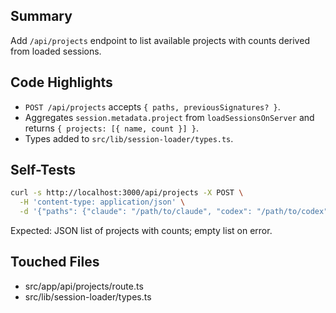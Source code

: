 ## Summary

Add `/api/projects` endpoint to list available projects with counts derived from loaded sessions.

## Code Highlights

- `POST /api/projects` accepts `{ paths, previousSignatures? }`.
- Aggregates `session.metadata.project` from `loadSessionsOnServer` and returns `{ projects: [{ name, count }] }`.
- Types added to `src/lib/session-loader/types.ts`.

## Self-Tests

```bash
curl -s http://localhost:3000/api/projects -X POST \
  -H 'content-type: application/json' \
  -d '{"paths": {"claude": "/path/to/claude", "codex": "/path/to/codex"}}' | jq
```

Expected: JSON list of projects with counts; empty list on error.

## Touched Files

- src/app/api/projects/route.ts
- src/lib/session-loader/types.ts

